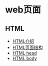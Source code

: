 # web页面

## HTML
- [HTML介绍](\page\html\introduction.md)
- [HTML页面结构](\page\html\page_structure.md)
- [HTML head](\page\html\head.md)
- [HTML body](\page\html\boby.md)